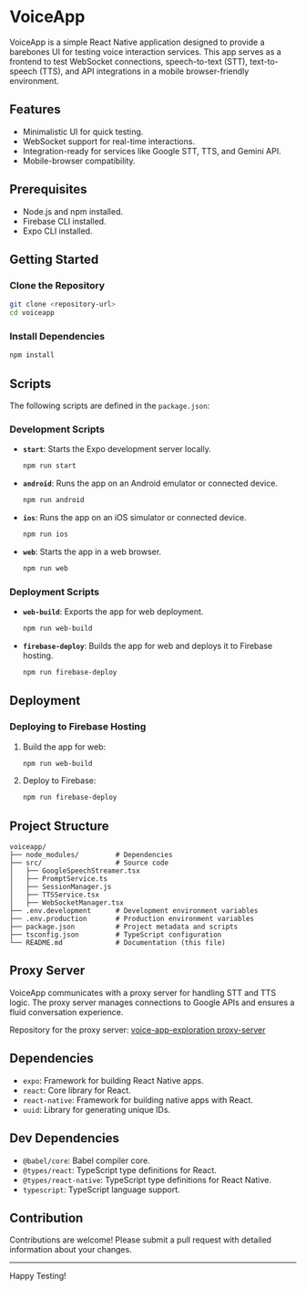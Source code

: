 # VoiceApp

VoiceApp is a simple React Native application designed to provide a barebones UI for testing voice interaction services. This app serves as a frontend to test WebSocket connections, speech-to-text (STT), text-to-speech (TTS), and API integrations in a mobile browser-friendly environment.

## Features
- Minimalistic UI for quick testing.
- WebSocket support for real-time interactions.
- Integration-ready for services like Google STT, TTS, and Gemini API.
- Mobile-browser compatibility.

## Prerequisites
- Node.js and npm installed.
- Firebase CLI installed.
- Expo CLI installed.

## Getting Started
### Clone the Repository
```bash
git clone <repository-url>
cd voiceapp
```

### Install Dependencies
```bash
npm install
```

## Scripts
The following scripts are defined in the `package.json`:

### Development Scripts
- **`start`**: Starts the Expo development server locally.
  ```bash
  npm run start
  ```
- **`android`**: Runs the app on an Android emulator or connected device.
  ```bash
  npm run android
  ```
- **`ios`**: Runs the app on an iOS simulator or connected device.
  ```bash
  npm run ios
  ```
- **`web`**: Starts the app in a web browser.
  ```bash
  npm run web
  ```

### Deployment Scripts
- **`web-build`**: Exports the app for web deployment.
  ```bash
  npm run web-build
  ```
- **`firebase-deploy`**: Builds the app for web and deploys it to Firebase hosting.
  ```bash
  npm run firebase-deploy
  ```

## Deployment
### Deploying to Firebase Hosting
1. Build the app for web:
   ```bash
   npm run web-build
   ```
2. Deploy to Firebase:
   ```bash
   npm run firebase-deploy
   ```

## Project Structure
```
voiceapp/
├── node_modules/         # Dependencies
├── src/                  # Source code
│   ├── GoogleSpeechStreamer.tsx
│   ├── PromptService.ts
│   ├── SessionManager.js
│   ├── TTSService.tsx
│   ├── WebSocketManager.tsx
├── .env.development      # Development environment variables
├── .env.production       # Production environment variables
├── package.json          # Project metadata and scripts
├── tsconfig.json         # TypeScript configuration
└── README.md             # Documentation (this file)
```

## Proxy Server
VoiceApp communicates with a proxy server for handling STT and TTS logic. The proxy server manages connections to Google APIs and ensures a fluid conversation experience.

Repository for the proxy server: [voice-app-exploration proxy-server](https://github.com/kupferco/voice-app-exploration/tree/main/proxy-server)

## Dependencies
- `expo`: Framework for building React Native apps.
- `react`: Core library for React.
- `react-native`: Framework for building native apps with React.
- `uuid`: Library for generating unique IDs.

## Dev Dependencies
- `@babel/core`: Babel compiler core.
- `@types/react`: TypeScript type definitions for React.
- `@types/react-native`: TypeScript type definitions for React Native.
- `typescript`: TypeScript language support.

## Contribution
Contributions are welcome! Please submit a pull request with detailed information about your changes.

---

Happy Testing!

